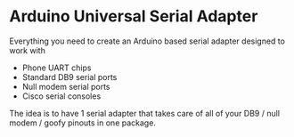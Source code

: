 Arduino Universal Serial Adapter
================================
Everything you need to create an Arduino based serial adapter designed to work with
- Phone UART chips
- Standard DB9 serial ports
- Null modem serial ports
- Cisco serial consoles

The idea is to have 1 serial adapter that takes care of all of your DB9 / null modem / goofy pinouts in one package.
